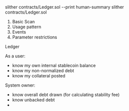 slither contracts/Ledger.sol --print human-summary
slither contracts/Ledger.sol

1. Basic Scan
2. Usage pattern
3. Events
4. Parameter restrictions


Ledger

As a user:
- know my own internal stablecoin balance
- know my non-normalized debt
- know my collateral posted

System owner:
- know overall debt drawn (for calculating stability fee)
- know unbacked debt
- 